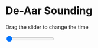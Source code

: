 <h1>De-Aar Sounding</h1>
<p>Drag the slider to change the time</p>

<div class="slidecontainer">
<input oninput='setImage(this)' class="slider" type="range" min="0" max="2" value="0" step="1" />
<img id='img'/>
</div>

<script>
var img = document.getElementById('img');
var img_array = ['/assets/images/skwt/skd_dea_wrfout_d01_2020-07-17_12:00:00.png',
'/assets/images/skwt/skd_dea_wrfout_d01_2020-07-17_18:00:00.png',];
function setImage(obj)
{
        var value = obj.value;
        img.src = img_array[value];

}
</script>
